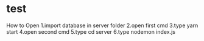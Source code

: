 # test
How to Open
1.import database in server folder
2.open first cmd
3.type yarn start
4.open second cmd
5.type cd server
6.type nodemon index.js
